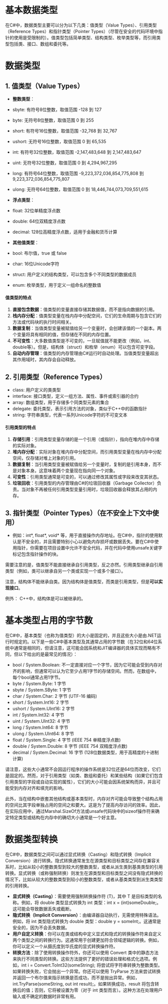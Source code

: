 # 基本数据类型

在C#中，数据类型主要可以分为以下几类：值类型（Value Types）、引用类型（Reference Types）和指针类型（Pointer Types）（尽管在安全的代码环境中指针的使用是受限制的）。值类型包括简单类型、结构类型、枚举类型等，而引用类型包括类、接口、数组和委托等。

# 数据类型

## 1. 值类型（Value Types）

- **整数类型**： 

- sbyte: 有符号8位整数，取值范围 -128 到 127
- byte: 无符号8位整数，取值范围 0 到 255
- short: 有符号16位整数，取值范围 -32,768 到 32,767
- ushort: 无符号16位整数，取值范围 0 到 65,535
- int: 有符号32位整数，取值范围 -2,147,483,648 到 2,147,483,647
- uint: 无符号32位整数，取值范围 0 到 4,294,967,295
- long: 有符号64位整数，取值范围 -9,223,372,036,854,775,808 到 9,223,372,036,854,775,807
- ulong: 无符号64位整数，取值范围 0 到 18,446,744,073,709,551,615

- **浮点类型**： 

- float: 32位单精度浮点数
- double: 64位双精度浮点数
- decimal: 128位高精度浮点数，适用于金融和货币计算

- **其他值类型**： 

- bool: 布尔值，true 或 false
- char: 16位Unicode字符
- struct: 用户定义的结构类型，可以包含多个不同类型的数据成员
- enum: 枚举类型，用于定义一组命名的整数值

#### 值类型的特点

1. **直接包含数据**：值类型的变量直接存储其数据值，而不是指向数据的引用。
2. **栈内存分配**：值类型变量在栈内存中分配空间，它们的生命周期与包含它们的方法或代码块的执行时间相关。
3. **数据复制**：当值类型变量被赋值给另一个变量时，会创建该值的一个副本。两个变量将具有相同的值，但存储在不同的内存位置。
4. **不可变性**：大多数值类型是不可变的，一旦赋值就不能更改（例如，int、double等）。但是，结构体（struct）和枚举（enum）可以包含可变字段。
5. **自动内存管理**：值类型的内存管理由C#运行时自动处理。当值类型变量超出其作用域时，其内存会自动释放。

## 2. 引用类型（Reference Types）

- class: 用户定义的类类型
- interface: 接口类型，定义一组方法、属性、事件或索引器的合约
- array: 数组类型，用于存储多个同类型元素的集合
- delegate: 委托类型，表示引用方法的对象，类似于C++中的函数指针
- string: 字符串类型，代表一系列Unicode字符的不可变文本

#### 引用类型的特点

1. **存储引用**：引用类型变量存储的是一个引用（或指针），指向在堆内存中存储的实际对象。
2. **堆内存分配**：实际对象在堆内存中分配空间，而引用类型变量在栈内存中分配空间，仅存储对堆上对象的引用。
3. **数据复制**：当引用类型变量被赋值给另一个变量时，复制的是引用本身，而不是对象本身。这意味着两个变量现在指向同一个对象。
4. **可变性**：引用类型通常是可变的，可以通过修改其属性或字段来改变其状态。
5. **垃圾回收**：引用类型的内存管理由C#的垃圾回收器（Garbage Collector）负责。当对象不再被任何引用类型变量引用时，垃圾回收器会释放其占用的内存。

## 3. 指针类型（Pointer Types）（在不安全上下文中使用） 

- 例如：int*, float*, void* 等，用于直接操作内存地址。在C#中，指针的使用默认是不安全的，并且需要特别小心以避免内存损坏或数据丢失。要在C#中使用指针，你需要在项目设置中允许不安全代码，并在代码中使用unsafe关键字标记包含指针操作的块。

需要注意的是，值类型不能直接继承自引用类型，反之亦然。引用类型继承自引用类型（例如，类可以继承自另一个类或实现一个或多个接口）。

注意，结构体不能继承自类。因为结构体是值类型，而类是引用类型，但是**可以实现接口**。

例外： C++中，结构体是可以被继承的。

# 基本类型占用的字节数

在C#中，基本类型（也称为值类型）的大小是固定的，并且这些大小是由.NET运行时规定的。以下是一些C#中基本类型及其通常占用的字节数（在32位和64位系统中通常是相同的，但请注意，这可能会因系统和JIT编译器的具体实现而略有不同，但以下给出的是最常见的情况）：

- bool / System.Boolean: 不一定直接对应一个字节，因为它可能会受到内存对齐的影响，但通常可以认为它至少占用1字节的存储空间。然而，在数组中，每个bool通常占用1字节。
- byte / System.Byte: 1 字节
- sbyte / System.SByte: 1 字节
- char / System.Char: 2 字节 (UTF-16 编码)
- short / System.Int16: 2 字节
- ushort / System.UInt16: 2 字节
- int / System.Int32: 4 字节
- uint / System.UInt32: 4 字节
- long / System.Int64: 8 字节
- ulong / System.UInt64: 8 字节
- float / System.Single: 4 字节 (IEEE 754 单精度浮点数)
- double / System.Double: 8 字节 (IEEE 754 双精度浮点数)
- decimal / System.Decimal: 16 字节 (128位数据类型，用于高精度的十进制计算)

请注意，这些大小通常不会因运行程序的操作系统是32位还是64位而改变，它们是固定的。然而，对于引用类型（如类、数组和委托）和某些结构（如果它们包含引用类型的字段或自动实现的属性），它们的大小可能会因系统架构而异，并且可能受到内存对齐和填充的影响。

此外，当在结构中嵌套其他结构或基本类型时，内存对齐可能会导致整个结构占用的空间比其字段单独占用的空间之和要大。这是为了提高内存访问的效率。因此，在实际应用中，通过Marshal.SizeOf方法或unsafe代码块中的sizeof操作符来确定特定类型或结构在内存中的确切大小通常是一个好主意。

# 数据类型转换

在C#中，数据类型之间可以通过显式转换（Casting）和隐式转换（Implicit Conversion）进行转换。隐式转换通常发生在源类型和目标类型之间存在兼容关系时，比如从较小的整数类型到较大的整数类型，或者从派生类到基类类型的引用转换。显式转换（或称强制转换）则发生在源类型和目标类型之间没有隐式转换的情况下，比如从较大的整数类型到较小的整数类型，或者从基类类型到派生类类型的引用转换。

- **显式转换（Casting）**：需要使用强制转换操作符 (T)，其中 T 是目标类型的名称。例如，将 double 类型显式转换为 int 类型：int x = (int)someDouble;。这可能会导致数据丢失或截断。
- **隐式转换（Implicit Conversion）**：由编译器自动执行，无需使用特殊语法。例如，将 int 类型隐式转换为 double 类型：double y = someInt;。这通常是安全的，因为不会丢失数据。
- **用户自定义转换**：你可以在类或结构中定义显式和隐式的转换操作符来自定义两个类型之间的转换行为。这通常用于创建更加符合领域逻辑的转换。例如，你可以定义一个从摄氏度到华氏度的显式转换操作符。
- **转换方法**：除了使用转换操作符外，你还可以使用 Convert 类中的静态方法来执行不同类型的转换。这些方法提供了更好的错误处理和格式化选项。例如，int i = Convert.ToInt32(someString); 将尝试将字符串转换为整数类型。如果转换失败，它会抛出一个异常。你还可以使用 TryParse 方法来尝试转换并返回一个布尔值来指示转换是否成功，而不是抛出异常。例如，int.TryParse(someString, out int result);。如果转换成功，result 将包含转换后的值；否则，它将被设置为零（对于 int 类型而言）。这种方法在处理用户输入或不确定的数据时非常有用。
